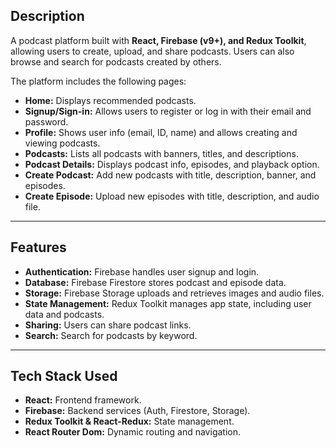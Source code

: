 ## **Description**  
A podcast platform built with **React, Firebase (v9+), and Redux Toolkit**, allowing users to create, upload, and share podcasts. Users can also browse and search for podcasts created by others.  

The platform includes the following pages:  
- **Home:** Displays recommended podcasts.  
- **Signup/Sign-in:** Allows users to register or log in with their email and password.  
- **Profile:** Shows user info (email, ID, name) and allows creating and viewing podcasts.  
- **Podcasts:** Lists all podcasts with banners, titles, and descriptions.  
- **Podcast Details:** Displays podcast info, episodes, and playback option.  
- **Create Podcast:** Add new podcasts with title, description, banner, and episodes.  
- **Create Episode:** Upload new episodes with title, description, and audio file.  

---

## **Features**  
- **Authentication:** Firebase handles user signup and login.  
- **Database:** Firebase Firestore stores podcast and episode data.  
- **Storage:** Firebase Storage uploads and retrieves images and audio files.  
- **State Management:** Redux Toolkit manages app state, including user data and podcasts.  
- **Sharing:** Users can share podcast links.  
- **Search:** Search for podcasts by keyword.  

---

## **Tech Stack Used**  
- **React:** Frontend framework.  
- **Firebase:** Backend services (Auth, Firestore, Storage).  
- **Redux Toolkit & React-Redux:** State management.  
- **React Router Dom:** Dynamic routing and navigation.